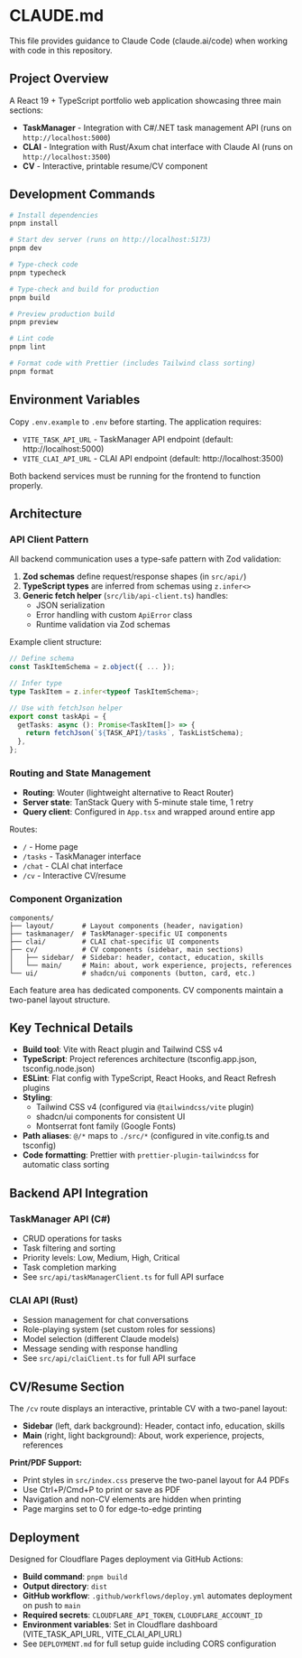 # CLAUDE.md

This file provides guidance to Claude Code (claude.ai/code) when working with code in this repository.

## Project Overview

A React 19 + TypeScript portfolio web application showcasing three main sections:

- **TaskManager** - Integration with C#/.NET task management API (runs on `http://localhost:5000`)
- **CLAI** - Integration with Rust/Axum chat interface with Claude AI (runs on `http://localhost:3500`)
- **CV** - Interactive, printable resume/CV component

## Development Commands

```bash
# Install dependencies
pnpm install

# Start dev server (runs on http://localhost:5173)
pnpm dev

# Type-check code
pnpm typecheck

# Type-check and build for production
pnpm build

# Preview production build
pnpm preview

# Lint code
pnpm lint

# Format code with Prettier (includes Tailwind class sorting)
pnpm format
```

## Environment Variables

Copy `.env.example` to `.env` before starting. The application requires:

- `VITE_TASK_API_URL` - TaskManager API endpoint (default: http://localhost:5000)
- `VITE_CLAI_API_URL` - CLAI API endpoint (default: http://localhost:3500)

Both backend services must be running for the frontend to function properly.

## Architecture

### API Client Pattern

All backend communication uses a type-safe pattern with Zod validation:

1. **Zod schemas** define request/response shapes (in `src/api/`)
2. **TypeScript types** are inferred from schemas using `z.infer<>`
3. **Generic fetch helper** (`src/lib/api-client.ts`) handles:
   - JSON serialization
   - Error handling with custom `ApiError` class
   - Runtime validation via Zod schemas

Example client structure:

```typescript
// Define schema
const TaskItemSchema = z.object({ ... });

// Infer type
type TaskItem = z.infer<typeof TaskItemSchema>;

// Use with fetchJson helper
export const taskApi = {
  getTasks: async (): Promise<TaskItem[]> => {
    return fetchJson(`${TASK_API}/tasks`, TaskListSchema);
  },
};
```

### Routing and State Management

- **Routing**: Wouter (lightweight alternative to React Router)
- **Server state**: TanStack Query with 5-minute stale time, 1 retry
- **Query client**: Configured in `App.tsx` and wrapped around entire app

Routes:

- `/` - Home page
- `/tasks` - TaskManager interface
- `/chat` - CLAI chat interface
- `/cv` - Interactive CV/resume

### Component Organization

```
components/
├── layout/       # Layout components (header, navigation)
├── taskmanager/  # TaskManager-specific UI components
├── clai/         # CLAI chat-specific UI components
├── cv/           # CV components (sidebar, main sections)
│   ├── sidebar/  # Sidebar: header, contact, education, skills
│   └── main/     # Main: about, work experience, projects, references
└── ui/           # shadcn/ui components (button, card, etc.)
```

Each feature area has dedicated components. CV components maintain a two-panel layout structure.

## Key Technical Details

- **Build tool**: Vite with React plugin and Tailwind CSS v4
- **TypeScript**: Project references architecture (tsconfig.app.json, tsconfig.node.json)
- **ESLint**: Flat config with TypeScript, React Hooks, and React Refresh plugins
- **Styling**:
  - Tailwind CSS v4 (configured via `@tailwindcss/vite` plugin)
  - shadcn/ui components for consistent UI
  - Montserrat font family (Google Fonts)
- **Path aliases**: `@/*` maps to `./src/*` (configured in vite.config.ts and tsconfig)
- **Code formatting**: Prettier with `prettier-plugin-tailwindcss` for automatic class sorting

## Backend API Integration

### TaskManager API (C#)

- CRUD operations for tasks
- Task filtering and sorting
- Priority levels: Low, Medium, High, Critical
- Task completion marking
- See `src/api/taskManagerClient.ts` for full API surface

### CLAI API (Rust)

- Session management for chat conversations
- Role-playing system (set custom roles for sessions)
- Model selection (different Claude models)
- Message sending with response handling
- See `src/api/claiClient.ts` for full API surface

## CV/Resume Section

The `/cv` route displays an interactive, printable CV with a two-panel layout:

- **Sidebar** (left, dark background): Header, contact info, education, skills
- **Main** (right, light background): About, work experience, projects, references

**Print/PDF Support:**

- Print styles in `src/index.css` preserve the two-panel layout for A4 PDFs
- Use Ctrl+P/Cmd+P to print or save as PDF
- Navigation and non-CV elements are hidden when printing
- Page margins set to 0 for edge-to-edge printing

## Deployment

Designed for Cloudflare Pages deployment via GitHub Actions:

- **Build command**: `pnpm build`
- **Output directory**: `dist`
- **GitHub workflow**: `.github/workflows/deploy.yml` automates deployment on push to `main`
- **Required secrets**: `CLOUDFLARE_API_TOKEN`, `CLOUDFLARE_ACCOUNT_ID`
- **Environment variables**: Set in Cloudflare dashboard (VITE_TASK_API_URL, VITE_CLAI_API_URL)
- See `DEPLOYMENT.md` for full setup guide including CORS configuration
